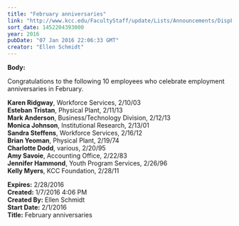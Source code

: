 ```yaml
---
title: "​February anniversaries"
link: "http://www.kcc.edu/FacultyStaff/update/Lists/Announcements/DispForm.aspx?ID=2128"
sort_date: 1452204393000
year: 2016
pubDate: "07 Jan 2016 22:06:33 GMT"
creator: "Ellen Schmidt"
---
```


<div><b>Body:</b> <div class="ExternalClassA3051DD034984DFDBAD177F1C0075393"><p>Congratulations to the following 10 employees who celebrate employment anniversaries in February.</p>
<p><strong>Karen Ridgway</strong>, Workforce Services, 2/10/03<br /><strong>Esteban Tristan</strong>, Physical Plant, 2/11/13<br /><strong>Mark Anderson</strong>, Business/Technology Division, 2/12/13<br /><strong>Monica Johnson</strong>, Institutional Research, 2/13/01<br /><strong>Sandra Steffens</strong>, Workforce Services, 2/16/12<br /><strong>Brian Yeoman</strong>, Physical Plant, 2/19/74<br /><strong>Charlotte Dodd</strong>, various, 2/20/95<br /><strong>Amy Savoie</strong>, Accounting Office, 2/22/83<br /><strong>Jennifer Hammond</strong>, Youth Program Services, 2/26/96<br /><strong>Kelly Myers</strong>, KCC Foundation, 2/28/11<br /></p></div></div>
<div><b>Expires:</b> 2/28/2016</div>
<div><b>Created:</b> 1/7/2016 4:06 PM</div>
<div><b>Created By:</b> Ellen Schmidt</div>
<div><b>Start Date:</b> 2/1/2016</div>
<div><b>Title:</b> ​February anniversaries</div>
